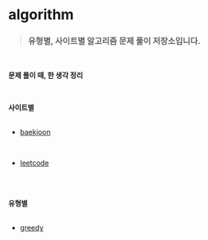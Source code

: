# algorithm   

>### **유형별, 사이트별 알고리즘 문제 풀이 저장소입니다.**

<br>


**문제 풀이 때, 한 생각 정리**   

<br>

**사이트별**   
<br>

   
- <a href="https://github.com/jiyun1006/algorithm/blob/main/baekjoon/baek_comment.md ">baekjoon</a>    

<br>

- <a href="https://github.com/jiyun1006/algorithm/blob/main/leetcode/leetcode_comment.md">leetcode</a>     


<br><br>


**유형별**   
<br>

- <a href="https://github.com/jiyun1006/algorithm/blob/main/greedy/greedy_comment.md"> greedy</a>

